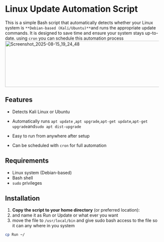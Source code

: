 # Linux Update Automation Script

This is a simple Bash script that automatically detects whether your Linux system is `**Debian-based (Kali/Ubuntu)**`and runs the appropriate update commands.
It is designed to save time and ensure your system stays up-to-date. using `cron` you can schedule this automation process
<img width="570" height="151" alt="Screenshot_2025-08-15_19_24_48" src="https://github.com/user-attachments/assets/21253a3b-4246-4fea-8580-70410abdb543" />

## Features

- Detects Kali Linux or Ubuntu
- Automatically runs `apt update` ,`apt upgrade`,`apt-get update`,`apt-get upgrade`and`sudo apt dist-upgrade`

- Easy to run from anywhere after setup
- Can be scheduled with `cron` for full automation

## Requirements

- Linux system (Debian-based)
- Bash shell
- `sudo` privileges

## Installation

1. **Copy the script to your home directory** (or preferred location):
2. and name it as Run or Update or what ever you want 
3. move the file to `/usr/local/bin` and give sudo bash access to the file so it can any where in you system
 
```bash
cp Run ~/
